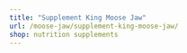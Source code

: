 ```yaml
---
title: "Supplement King Moose Jaw"
url: /moose-jaw/supplement-king-moose-jaw/
shop: nutrition supplements
---
```

